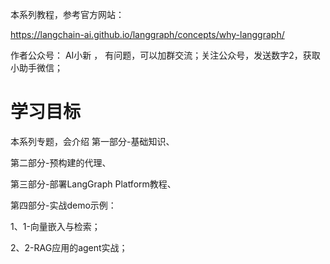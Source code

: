 本系列教程，参考官方网站：

https://langchain-ai.github.io/langgraph/concepts/why-langgraph/

作者公众号： AI小新  ， 有问题，可以加群交流；关注公众号，发送数字2，获取小助手微信；


# 学习目标

本系列专题，会介绍
第一部分-基础知识、

第二部分-预构建的代理、

第三部分-部署LangGraph Platform教程、

第四部分-实战demo示例：

1、1-向量嵌入与检索；

2、2-RAG应用的agent实战；




